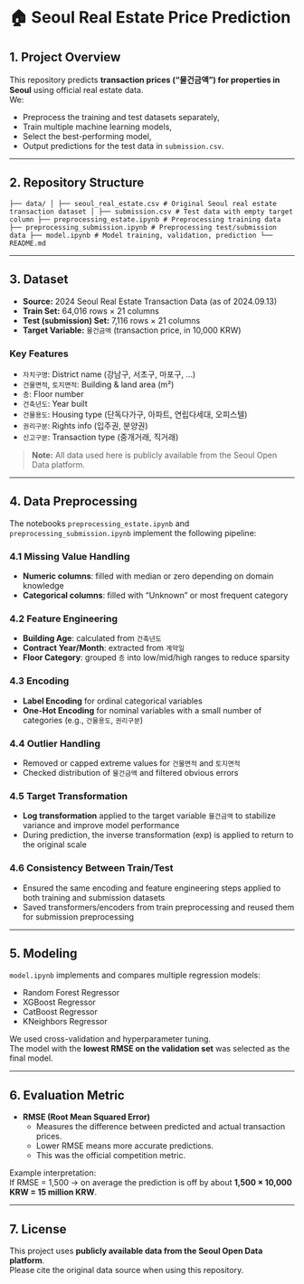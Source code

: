# 🏠 Seoul Real Estate Price Prediction

## 1. Project Overview
This repository predicts **transaction prices (“물건금액”) for properties in Seoul** using official real estate data.  
We:
- Preprocess the training and test datasets separately,
- Train multiple machine learning models,
- Select the best-performing model,
- Output predictions for the test data in `submission.csv`.

---

## 2. Repository Structure

``` ├── data/ │ ├── seoul_real_estate.csv # Original Seoul real estate transaction dataset │ ├── submission.csv # Test data with empty target column ├── preprocessing_estate.ipynb # Preprocessing training data ├── preprocessing_submission.ipynb # Preprocessing test/submission data ├── model.ipynb # Model training, validation, prediction └── README.md ```


---

## 3. Dataset
- **Source:** 2024 Seoul Real Estate Transaction Data (as of 2024.09.13)  
- **Train Set:** 64,016 rows × 21 columns  
- **Test (submission) Set:** 7,116 rows × 21 columns  
- **Target Variable:** `물건금액` (transaction price, in 10,000 KRW)

### Key Features
- `자치구명`: District name (강남구, 서초구, 마포구, …)  
- `건물면적`, `토지면적`: Building & land area (m²)  
- `층`: Floor number  
- `건축년도`: Year built  
- `건물용도`: Housing type (단독다가구, 아파트, 연립다세대, 오피스텔)  
- `권리구분`: Rights info (입주권, 분양권)  
- `신고구분`: Transaction type (중개거래, 직거래)

> **Note:** All data used here is publicly available from the Seoul Open Data platform.

---

## 4. Data Preprocessing
The notebooks `preprocessing_estate.ipynb` and `preprocessing_submission.ipynb` implement the following pipeline:

### 4.1 Missing Value Handling
- **Numeric columns**: filled with median or zero depending on domain knowledge  
- **Categorical columns**: filled with “Unknown” or most frequent category  

### 4.2 Feature Engineering
- **Building Age**: calculated from `건축년도`  
- **Contract Year/Month**: extracted from `계약일`  
- **Floor Category**: grouped `층` into low/mid/high ranges to reduce sparsity  

### 4.3 Encoding
- **Label Encoding** for ordinal categorical variables  
- **One-Hot Encoding** for nominal variables with a small number of categories (e.g., `건물용도`, `권리구분`)  

### 4.4 Outlier Handling
- Removed or capped extreme values for `건물면적` and `토지면적`  
- Checked distribution of `물건금액` and filtered obvious errors  

### 4.5 Target Transformation
- **Log transformation** applied to the target variable `물건금액` to stabilize variance and improve model performance  
- During prediction, the inverse transformation (exp) is applied to return to the original scale  

### 4.6 Consistency Between Train/Test
- Ensured the same encoding and feature engineering steps applied to both training and submission datasets  
- Saved transformers/encoders from train preprocessing and reused them for submission preprocessing  

---

## 5. Modeling
`model.ipynb` implements and compares multiple regression models:
- Random Forest Regressor  
- XGBoost Regressor  
- CatBoost Regressor  
- KNeighbors Regressor  

We used cross-validation and hyperparameter tuning.  
The model with the **lowest RMSE on the validation set** was selected as the final model.

---

## 6. Evaluation Metric
- **RMSE (Root Mean Squared Error)**  
  - Measures the difference between predicted and actual transaction prices.  
  - Lower RMSE means more accurate predictions.  
  - This was the official competition metric.

Example interpretation:  
If RMSE = 1,500 → on average the prediction is off by about **1,500 × 10,000 KRW = 15 million KRW**.

---

## 7. License
This project uses **publicly available data from the Seoul Open Data platform**.  
Please cite the original data source when using this repository.
